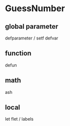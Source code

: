 # GuessNumber

## global parameter
defparameter / setf
defvar

## function
defun

## math
ash

## local
let
flet / labels
